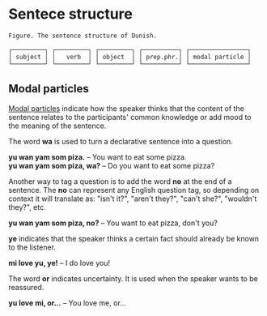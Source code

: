 # Sentece structure


    Figure. The sentence structure of Dunish.
    
    ┌─────────┐ ┌─────────┐ ┌─────────┐ ┌──────────┐ ┌────────────────┐
    │ subject │ │   verb  │ │ object  │ │ prep.phr.│ │ modal particle │
    └─────────┘ └─────────┘ └─────────┘ └──────────┘ └────────────────┘


## Modal particles

[Modal particles](https://en.wikipedia.org/wiki/Modal_particle)
indicate how the speaker thinks that the content of the sentence relates to the participants' common knowledge
or add mood to the meaning of the sentence.


The word **wa** is used to turn a declarative sentence into a question.

**yu wan yam som piza.**
– You want to eat some pizza.  
**yu wan yam som piza, wa?**
– Do you want to eat some pizza?

Another way to tag a question is to add the word **no** at the end of a sentence.
The **no** can represent any English question tag, so depending on context it will translate as:
"isn't it?", "aren't they?", "can't she?", "wouldn't they?", etc.

**yu wan yam som piza, no?**
– You want to eat pizza, don't you?

**ye**
indicates that the speaker thinks a certain fact should already be known to the listener.

**mi love yu, ye!**
– I do love you!

The word **or** indicates uncertainty.
It is used when the speaker wants to be reassured.

**yu love mi, or...**
– You love me, or...


